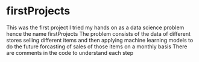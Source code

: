 # firstProjects
This was the first project I tried my hands on as a data science problem hence the name firstProjects
The problem consists of the data of different stores selling different items and then applying machine learning models to do the future forcasting of sales of those items on a monthly basis
There are comments in the code to understand each step

